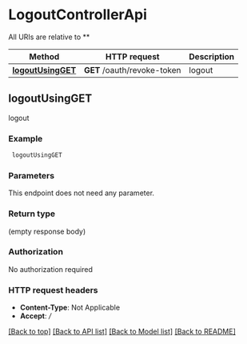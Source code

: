 # LogoutControllerApi

All URIs are relative to **

Method | HTTP request | Description
------------- | ------------- | -------------
[**logoutUsingGET**](LogoutControllerApi.md#logoutUsingGET) | **GET** /oauth/revoke-token | logout


## **logoutUsingGET**

logout

### Example
```bash
 logoutUsingGET
```

### Parameters
This endpoint does not need any parameter.

### Return type

(empty response body)

### Authorization

No authorization required

### HTTP request headers

 - **Content-Type**: Not Applicable
 - **Accept**: */*

[[Back to top]](#) [[Back to API list]](../README.md#documentation-for-api-endpoints) [[Back to Model list]](../README.md#documentation-for-models) [[Back to README]](../README.md)

